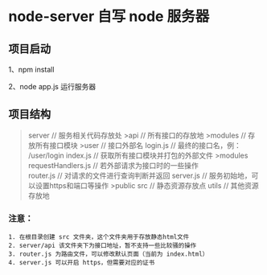 
node-server 自写 node 服务器
====

## 项目启动
1、npm install  

2、node app.js 运行服务器  

## 项目结构
>server             // 服务相关代码存放处
    >api                // 所有接口的存放地
        >modules            // 存放所有接口模块
            >user               // 接口外部名
                login.js         // 最终的接口名，例： /user/login 
        index.js            // 获取所有接口模块并打包的外部文件
    >modules
        requestHandlers.js  // 若外部请求为接口时的一些操作    
        router.js           // 对请求的文件进行查询判断并返回
        server.js           // 服务初始地，可以设置https和端口等操作
    >public
>src            // 静态资源存放点
>utils          // 其他资源存放地

### 注意：
    1. 在根目录创建 src 文件夹，这个文件夹用于存放静态html文件  
    2. server/api 该文件夹下为接口地址，暂不支持一些比较骚的操作  
    3. router.js 为路由文件，可以修改默认页面（当前为 index.html）  
    4. server.js 可以开启 https，但需要对应的证书